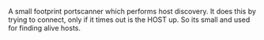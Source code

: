 A small footprint portscanner which performs host discovery.
It does this by trying to connect, only if it times out is the HOST up.
So its small and used for finding alive hosts.
